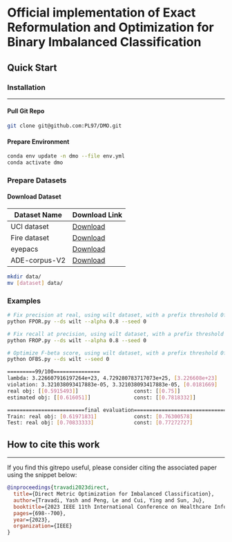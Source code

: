# Official implementation of Exact Reformulation and Optimization for Binary Imbalanced Classification

## Quick Start

### Installation
___
#### Pull Git Repo
```bash
git clone git@github.com:PL97/DMO.git
```

#### Prepare Environment

```bash
conda env update -n dmo --file env.yml
conda activate dmo
```

### Prepare Datasets

#### Download Dataset

| Dataset Name        | Download Link                                                                                   |
|---------------------|------------------------------------------------------------------------------------------------|
| UCI dataset         | [Download](https://drive.google.com/drive/folders/1NBHcQohoCJg7gKkvGRC_BCYdCUEwYkq-?usp=drive_link) |
| Fire dataset        | [Download](https://www.kaggle.com/datasets/phylake1337/fire-dataset/data)                      |
| eyepacs             | [Download](https://www.kaggle.com/c/diabetic-retinopathy-detection/)                           |
| ADE-corpus-V2       | [Download](https://huggingface.co/datasets/ade_corpus_v2)                                      |


```bash
mkdir data/
mv [dataset] data/
```


### Examples

```bash
# Fix precision at real, using wilt dataset, with a prefix threshold 0f 0.8, using a random seed 0
python FPOR.py --ds wilt --alpha 0.8 --seed 0

# Fix recall at precision, using wilt dataset, with a prefix threshold 0f 0.8, using a random seed 0
python FROP.py --ds wilt --alpha 0.8 --seed 0

# Optimize F-beta score, using wilt dataset, with a prefix threshold 0f 0.8, using a random seed 0
python OFBS.py --ds wilt --seed 0
```

```bash
=========99/100===============
lambda: 3.226607916197264e+23, 4.729280783717073e+25, [3.226608e+23]
violation: 3.321038093417883e-05, 3.321038093417883e-05, [0.0181669]
real obj: [[0.5915493]]                  const: [[0.75]]
estimated obj: [[0.616051]]              const: [[0.7818332]]

=========================final evaluation===============================
Train: real obj: [0.61971831]            const: [0.76300578]
Test: real obj: [0.70833333]             const: [0.77272727]

```

## How to cite this work
___

If you find this gitrepo useful, please consider citing the associated paper using the snippet below:
```bibtex
@inproceedings{travadi2023direct,
  title={Direct Metric Optimization for Imbalanced Classification},
  author={Travadi, Yash and Peng, Le and Cui, Ying and Sun, Ju},
  booktitle={2023 IEEE 11th International Conference on Healthcare Informatics (ICHI)},
  pages={698--700},
  year={2023},
  organization={IEEE}
}
```
